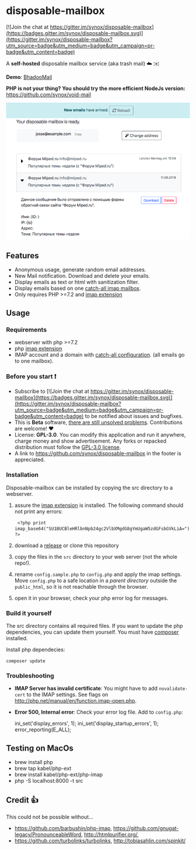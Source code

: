 # disposable-mailbox
[![Join the chat at https://gitter.im/synox/disposable-mailbox](https://badges.gitter.im/synox/disposable-mailbox.svg)](https://gitter.im/synox/disposable-mailbox?utm_source=badge&utm_medium=badge&utm_campaign=pr-badge&utm_content=badge)

A **self-hosted** disposable mailbox  service (aka trash mail)  :cloud: :envelope: 

**Demo**: [BhadooMail](https://inbox.bhadoomail.com/inbox/) 

**PHP is not your thing? You should try the more efficient NodeJs version:** https://github.com/synox/void-mail

![Screenshot](docs/screenshot_example.png)


## Features

* Anonymous usage, generate random email addresses. 
* New Mail notification. Download and delete your emails.
* Display emails as text or html with sanitization  filter. 
* Display emails based on one [catch-all imap mailbox](https://www.google.ch/search?q=how+to+setup+catch-all+imap+mailbox).
* Only requires PHP  >=7.2 and [imap extension](http://php.net/manual/book.imap.php)

## Usage

### Requirements

* webserver with php >=7.2
* php [imap extension](http://php.net/manual/book.imap.php)
* IMAP account and a domain with [catch-all configuration](https://www.google.ch/search?q=how+to+setup+catch-all+imap+mailbox). (all emails go to one mailbox). 

### Before you start :heavy_exclamation_mark:

* Subscribe to [![Join the chat at https://gitter.im/synox/disposable-mailbox](https://badges.gitter.im/synox/disposable-mailbox.svg)](https://gitter.im/synox/disposable-mailbox?utm_source=badge&utm_medium=badge&utm_campaign=pr-badge&utm_content=badge) to be notified about issues and bugfixes.  
* This is **Beta** software, [there are still unsolved problems](https://github.com/synox/disposable-mailbox/issues). Contributions are welcome! :heart:
* License: **GPL-3.0**. You can modify this application and run it anywhere, charge money and show advertisement. Any forks or repacked distribution must follow the [GPL-3.0 license](https://opensource.org/licenses/GPL-3.0).  
* A link to https://github.com/synox/disposable-mailbox in the footer is appreciated.  



### Installation

Disposable-mailbox can be installed by copying the src directory to a webserver. 

1. assure the [imap extension](http://php.net/manual/book.imap.php) is installed. The following command should not print any errors:

        <?php print imap_base64("SU1BUCBleHRlbnNpb24gc2VlbXMgdG8gYmUgaW5zdGFsbGVkLiA="); ?>

2. download a [release](https://github.com/synox/disposable-mailbox/releases) or clone this repository
3. copy the files in the `src` directory to your web server (not the whole repo!).
4. rename `config.sample.php` to `config.php` and apply the imap settings. Move `config.php` to a safe location in a *parent directory* outside the `public_html`, so it is not reachable through the browser.
5. open it in your browser, check your php error log for messages. 


### Build it yourself
The src directory contains all required files. If you want to update the php dependencies, you can update them yourself.  You must have [composer](https://getcomposer.org/download/) installed. 


Install php dependecies:

    composer update

### Troubleshooting

* **IMAP Server has invalid certificate**: You might have to add `novalidate-cert` to the IMAP settings. See flags on http://php.net/manual/en/function.imap-open.php.
* **Error 500, Internal error**: Check your error log file. Add to `config.php`: 

    ini_set('display_errors', 1);    ini_set('display_startup_errors', 1);    error_reporting(E_ALL);

## Testing on MacOs
 * brew install php
 * brew tap kabel/php-ext 
 * brew install kabel/php-ext/php-imap
 * php -S localhost:8000 -t src
 

## Credit :thumbsup:

This could not be possible without...

 * https://github.com/barbushin/php-imap, https://github.com/gnugat-legacy/PronounceableWord, http://htmlpurifier.org/, 
 * https://github.com/turbolinks/turbolinks, http://tobiasahlin.com/spinkit/
